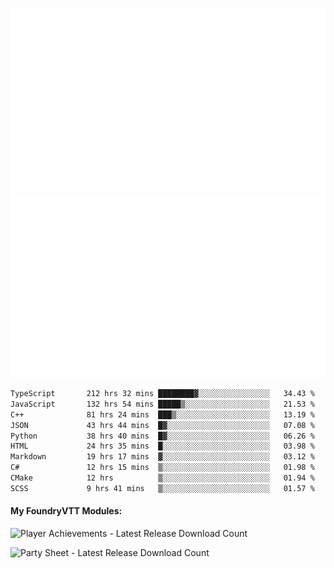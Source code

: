 
![](https://raw.githubusercontent.com/eddiedover/ghstats/master/generated/overview.svg)
![](https://raw.githubusercontent.com/eddiedover/ghstats/master/generated/languages.svg)

<!--START_SECTION:waka-->

```txt
TypeScript       212 hrs 32 mins ████████▓░░░░░░░░░░░░░░░░   34.43 %
JavaScript       132 hrs 54 mins █████▒░░░░░░░░░░░░░░░░░░░   21.53 %
C++              81 hrs 24 mins  ███▒░░░░░░░░░░░░░░░░░░░░░   13.19 %
JSON             43 hrs 44 mins  █▓░░░░░░░░░░░░░░░░░░░░░░░   07.08 %
Python           38 hrs 40 mins  █▓░░░░░░░░░░░░░░░░░░░░░░░   06.26 %
HTML             24 hrs 35 mins  █░░░░░░░░░░░░░░░░░░░░░░░░   03.98 %
Markdown         19 hrs 17 mins  ▓░░░░░░░░░░░░░░░░░░░░░░░░   03.12 %
C#               12 hrs 15 mins  ▒░░░░░░░░░░░░░░░░░░░░░░░░   01.98 %
CMake            12 hrs          ▒░░░░░░░░░░░░░░░░░░░░░░░░   01.94 %
SCSS             9 hrs 41 mins   ▒░░░░░░░░░░░░░░░░░░░░░░░░   01.57 %
```

<!--END_SECTION:waka-->

#### My FoundryVTT Modules:

  ![Player Achievements - Latest Release Download Count](https://img.shields.io/badge/dynamic/json?label=Player%20Achievements%20-%20Downloads@latest&query=assets%5B1%5D.download_count&url=https%3A%2F%2Fapi.github.com%2Frepos%2FEddieDover%2Ffvtt-player-achievements%2Freleases%2Flatest)

  ![Party Sheet - Latest Release Download Count](https://img.shields.io/badge/dynamic/json?label=Party%20Sheet%20-%20Downloads@latest&query=assets%5B1%5D.download_count&url=https%3A%2F%2Fapi.github.com%2Frepos%2FEddieDover%2Ffvtt-party-sheet%2Freleases%2Flatest)

<a rel="me" href="https://techhub.social/@EddieDover"></a>
